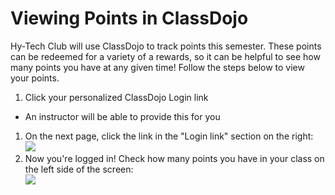# Viewing Points in ClassDojo
Hy-Tech Club will use ClassDojo to track points this semester. These points can be redeemed for a variety of a rewards, so it can be helpful to see how many points you have at any given time! Follow the steps below to view your points.

1. Click your personalized ClassDojo Login link
  - An instructor will be able to provide this for you
1. On the next page, click the link in the "Login link" section on the right:  
  ![](https://i.imgur.com/1K0y445.png)
1. Now you're logged in! Check how many points you have in your class on the left side of the screen:  
  ![](https://i.imgur.com/VAuHRAY.png)